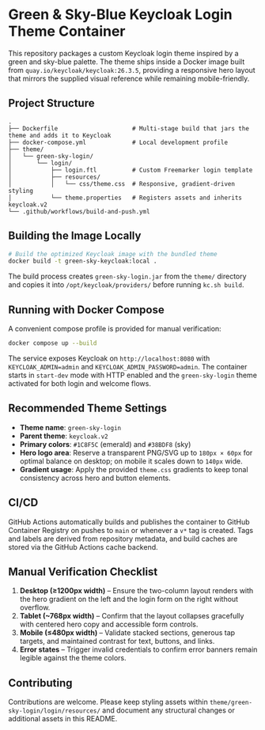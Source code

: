 # Green & Sky-Blue Keycloak Login Theme Container

This repository packages a custom Keycloak login theme inspired by a green and sky-blue palette. The theme ships inside a Docker image built from `quay.io/keycloak/keycloak:26.3.5`, providing a responsive hero layout that mirrors the supplied visual reference while remaining mobile-friendly.

## Project Structure

```
.
├── Dockerfile                     # Multi-stage build that jars the theme and adds it to Keycloak
├── docker-compose.yml             # Local development profile
├── theme/
│   └── green-sky-login/
│       └── login/
│           ├── login.ftl          # Custom Freemarker login template
│           ├── resources/
│           │   └── css/theme.css  # Responsive, gradient-driven styling
│           └── theme.properties   # Registers assets and inherits keycloak.v2
└── .github/workflows/build-and-push.yml
```

## Building the Image Locally

```bash
# Build the optimized Keycloak image with the bundled theme
docker build -t green-sky-keycloak:local .
```

The build process creates `green-sky-login.jar` from the `theme/` directory and copies it into `/opt/keycloak/providers/` before running `kc.sh build`.

## Running with Docker Compose

A convenient compose profile is provided for manual verification:

```bash
docker compose up --build
```

The service exposes Keycloak on `http://localhost:8080` with `KEYCLOAK_ADMIN=admin` and `KEYCLOAK_ADMIN_PASSWORD=admin`. The container starts in `start-dev` mode with HTTP enabled and the `green-sky-login` theme activated for both login and welcome flows.

## Recommended Theme Settings

- **Theme name**: `green-sky-login`
- **Parent theme**: `keycloak.v2`
- **Primary colors**: `#1C8F5C` (emerald) and `#38BDF8` (sky)
- **Hero logo area**: Reserve a transparent PNG/SVG up to `180px × 60px` for optimal balance on desktop; on mobile it scales down to `140px` wide.
- **Gradient usage**: Apply the provided `theme.css` gradients to keep tonal consistency across hero and button elements.

## CI/CD

GitHub Actions automatically builds and publishes the container to GitHub Container Registry on pushes to `main` or whenever a `v*` tag is created. Tags and labels are derived from repository metadata, and build caches are stored via the GitHub Actions cache backend.

## Manual Verification Checklist

1. **Desktop (≥1200px width)** – Ensure the two-column layout renders with the hero gradient on the left and the login form on the right without overflow.
2. **Tablet (~768px width)** – Confirm that the layout collapses gracefully with centered hero copy and accessible form controls.
3. **Mobile (≤480px width)** – Validate stacked sections, generous tap targets, and maintained contrast for text, buttons, and links.
4. **Error states** – Trigger invalid credentials to confirm error banners remain legible against the theme colors.

## Contributing

Contributions are welcome. Please keep styling assets within `theme/green-sky-login/login/resources/` and document any structural changes or additional assets in this README.
